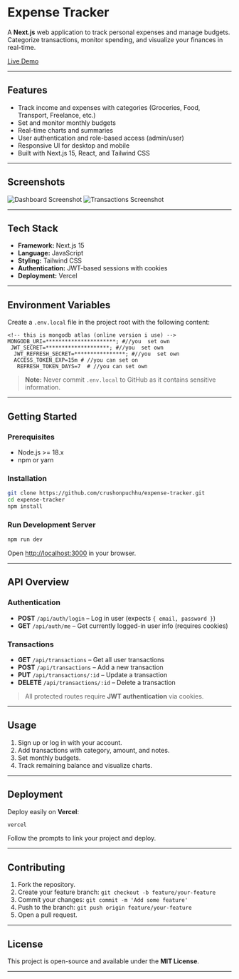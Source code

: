 

# Expense Tracker

A **Next.js** web application to track personal expenses and manage budgets. Categorize transactions, monitor spending, and visualize your finances in real-time.

[Live Demo](https://expense-tracker-v1et.vercel.app/)

---

## Features

* Track income and expenses with categories (Groceries, Food, Transport, Freelance, etc.)
* Set and monitor monthly budgets
* Real-time charts and summaries
* User authentication and role-based access (admin/user)
* Responsive UI for desktop and mobile
* Built with Next.js 15, React, and Tailwind CSS

---

## Screenshots

![Dashboard Screenshot](https://via.placeholder.com/854x569?text=Dashboard+Screenshot)
![Transactions Screenshot](https://via.placeholder.com/854x569?text=Transactions+Screenshot)

---

## Tech Stack

* **Framework:** Next.js 15
* **Language:** JavaScript
* **Styling:** Tailwind CSS
* **Authentication:** JWT-based sessions with cookies
* **Deployment:** Vercel

---

## Environment Variables

Create a `.env.local` file in the project root with the following content:

```env
<!-- this is mongodb atlas (online version i use) -->
MONGODB_URI=**********************; #//you  set own
 JWT_SECRET=********************; #//you  set own
  JWT_REFRESH_SECRET=****************; #//you  set own
  ACCESS_TOKEN_EXP=15m # //you can set on
   REFRESH_TOKEN_DAYS=7  # //you can set own
```

> **Note:** Never commit `.env.local` to GitHub as it contains sensitive information.

---

## Getting Started

### Prerequisites

* Node.js >= 18.x
* npm or yarn

### Installation

```bash
git clone https://github.com/crushonpuchhu/expense-tracker.git
cd expense-tracker
npm install
```

### Run Development Server

```bash
npm run dev
```

Open [http://localhost:3000](http://localhost:3000) in your browser.

---

## API Overview

### Authentication

* **POST** `/api/auth/login` – Log in user (expects `{ email, password }`)
* **GET** `/api/auth/me` – Get currently logged-in user info (requires cookies)

### Transactions

* **GET** `/api/transactions` – Get all user transactions
* **POST** `/api/transactions` – Add a new transaction
* **PUT** `/api/transactions/:id` – Update a transaction
* **DELETE** `/api/transactions/:id` – Delete a transaction

> All protected routes require **JWT authentication** via cookies.

---

## Usage

1. Sign up or log in with your account.
2. Add transactions with category, amount, and notes.
3. Set monthly budgets.
4. Track remaining balance and visualize charts.

---

## Deployment

Deploy easily on **Vercel**:

```bash
vercel
```

Follow the prompts to link your project and deploy.

---

## Contributing

1. Fork the repository.
2. Create your feature branch: `git checkout -b feature/your-feature`
3. Commit your changes: `git commit -m 'Add some feature'`
4. Push to the branch: `git push origin feature/your-feature`
5. Open a pull request.

---

## License

This project is open-source and available under the **MIT License**.

---

